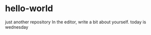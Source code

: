 # hello-world
just another repository
In the editor, write a bit about yourself.
today is wednesday 
